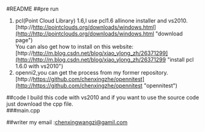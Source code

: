 #README
##pre run
1. pcl(Point Cloud Library) 1.6,I use pcl1.6 allinone installer and vs2010.[http://http://pointclouds.org/downloads/windows.html](http://http://pointclouds.org/downloads/windows.html "download page")   
You can also get  how to install on this website:[http://http://m.blog.csdn.net/blog/xiao_ylong_zh/26371299](http://http://m.blog.csdn.net/blog/xiao_ylong_zh/26371299 "install pcl 1.6.0 with vs2010") 
2. openni2,you can get the process from my former repository.[http://https://github.com/chenxingzhe/opennitest](http://https://github.com/chenxingzhe/opennitest "opennitest")  

##code
I build this code with vs2010 and if you want to use the source code just download the cpp file.  
###main.cpp

##writer
my email :chenxingwangzi@gamil.com